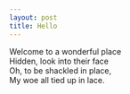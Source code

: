 ```yaml
---
layout: post
title: Hello
---
```


Welcome to a wonderful place  
Hidden, look into their face  
Oh, to be shackled in place,  
My woe all tied up in lace.
